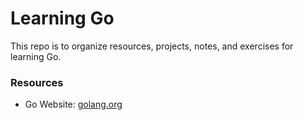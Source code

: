 # Learning Go
This repo is to organize resources, projects, notes, and exercises for learning Go.

### Resources
- Go Website: [golang.org](https://golang.org/)
